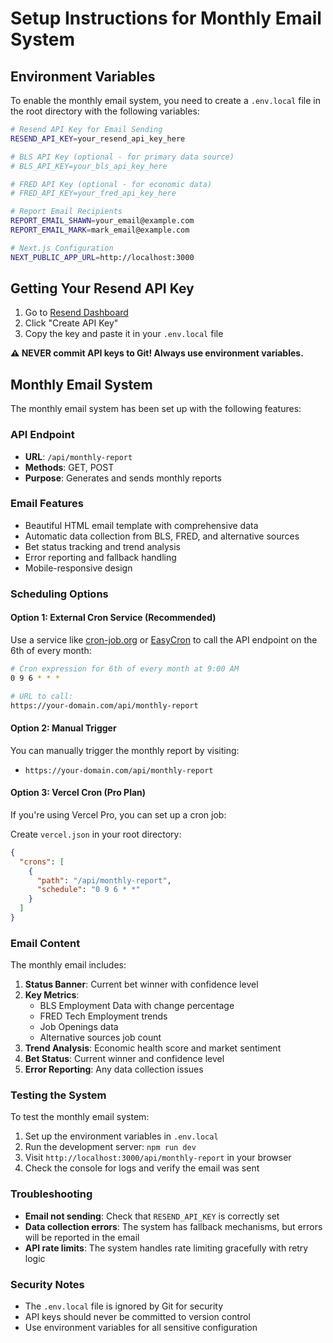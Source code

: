 # Setup Instructions for Monthly Email System

## Environment Variables

To enable the monthly email system, you need to create a `.env.local` file in the root directory with the following variables:

```bash
# Resend API Key for Email Sending
RESEND_API_KEY=your_resend_api_key_here

# BLS API Key (optional - for primary data source)
# BLS_API_KEY=your_bls_api_key_here

# FRED API Key (optional - for economic data)
# FRED_API_KEY=your_fred_api_key_here

# Report Email Recipients
REPORT_EMAIL_SHAWN=your_email@example.com
REPORT_EMAIL_MARK=mark_email@example.com

# Next.js Configuration
NEXT_PUBLIC_APP_URL=http://localhost:3000
```

## Getting Your Resend API Key

1. Go to [Resend Dashboard](https://resend.com/api-keys)
2. Click "Create API Key"
3. Copy the key and paste it in your `.env.local` file

**⚠️ NEVER commit API keys to Git! Always use environment variables.**

## Monthly Email System

The monthly email system has been set up with the following features:

### API Endpoint

- **URL**: `/api/monthly-report`
- **Methods**: GET, POST
- **Purpose**: Generates and sends monthly reports

### Email Features

- Beautiful HTML email template with comprehensive data
- Automatic data collection from BLS, FRED, and alternative sources
- Bet status tracking and trend analysis
- Error reporting and fallback handling
- Mobile-responsive design

### Scheduling Options

#### Option 1: External Cron Service (Recommended)

Use a service like [cron-job.org](https://cron-job.org) or [EasyCron](https://easycron.com) to call the API endpoint on the 6th of every month:

```bash
# Cron expression for 6th of every month at 9:00 AM
0 9 6 * * *

# URL to call:
https://your-domain.com/api/monthly-report
```

#### Option 2: Manual Trigger

You can manually trigger the monthly report by visiting:

- `https://your-domain.com/api/monthly-report`

#### Option 3: Vercel Cron (Pro Plan)

If you're using Vercel Pro, you can set up a cron job:

Create `vercel.json` in your root directory:

```json
{
  "crons": [
    {
      "path": "/api/monthly-report",
      "schedule": "0 9 6 * *"
    }
  ]
}
```

### Email Content

The monthly email includes:

1. **Status Banner**: Current bet winner with confidence level
2. **Key Metrics**:
   - BLS Employment Data with change percentage
   - FRED Tech Employment trends
   - Job Openings data
   - Alternative sources job count
3. **Trend Analysis**: Economic health score and market sentiment
4. **Bet Status**: Current winner and confidence level
5. **Error Reporting**: Any data collection issues

### Testing the System

To test the monthly email system:

1. Set up the environment variables in `.env.local`
2. Run the development server: `npm run dev`
3. Visit `http://localhost:3000/api/monthly-report` in your browser
4. Check the console for logs and verify the email was sent

### Troubleshooting

- **Email not sending**: Check that `RESEND_API_KEY` is correctly set
- **Data collection errors**: The system has fallback mechanisms, but errors will be reported in the email
- **API rate limits**: The system handles rate limiting gracefully with retry logic

### Security Notes

- The `.env.local` file is ignored by Git for security
- API keys should never be committed to version control
- Use environment variables for all sensitive configuration
